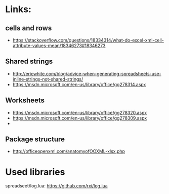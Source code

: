 # Links:

## cells and rows
- https://stackoverflow.com/questions/18334314/what-do-excel-xml-cell-attribute-values-mean/18346273#18346273
## Shared strings
- http://ericwhite.com/blog/advice-when-generating-spreadsheets-use-inline-strings-not-shared-strings/
- https://msdn.microsoft.com/en-us/library/office/gg278314.aspx
## Worksheets
- https://msdn.microsoft.com/en-us/library/office/gg278320.aspx
- https://msdn.microsoft.com/en-us/library/office/gg278309.aspx
- 
## Package structure 
- http://officeopenxml.com/anatomyofOOXML-xlsx.php


# Used libraries

spreadseet/log.lua: https://github.com/rxi/log.lua
